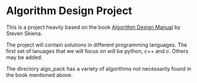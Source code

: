 # Algorithm Design Project

This is a project heavily based on the book [Algorithm Design Manual](https://www.goodreads.com/book/show/425208.The_Algorithm_Design_Manual) by Steven Skiena.

The project will contain solutions in different programming languages. The first set of lanuages that we will focus on will be python, c++ and c. Others may be added.

The directory algo_pack has a variety of algorithms not necessarily found in the book mentioned above.
